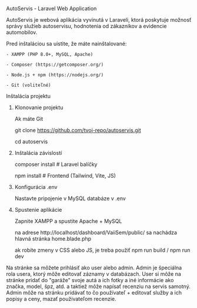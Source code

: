AutoServis - Laravel Web Application

AutoServis je webová aplikácia vyvinutá v Laraveli, ktorá poskytuje možnosť správy služieb autoservisu, hodnotenia od zákazníkov a evidencie automobilov.



Pred inštaláciou sa uistite, že máte nainštalované:

    - XAMPP (PHP 8.0+, MySQL, Apache)

    - Composer (https://getcomposer.org/)

    - Node.js + npm (https://nodejs.org/)

    - Git (voliteľné)


Inštalácia projektu

1. Klonovanie projektu

    Ak máte Git

    git clone https://github.com/tvoj-repo/autoservis.git

    cd autoservis

2. Inštalácia závislostí

    composer install  # Laravel balíčky
    
    npm install        # Frontend (Tailwind, Vite, JS)
    
3. Konfigurácia .env

    Nastavte pripojenie v MySQL databáze v .env

4. Spustenie aplikácie

    Zapnite XAMPP a spustite Apache + MySQL

    na adrese http://localhost/dashboard/VaiiSem/public/ sa nachádza hlavná stránka home.blade.php

    ak robíte zmeny v CSS alebo JS, je treba použiť
        npm run build / npm run dev


Na stránke sa môžete prihlásiť ako user alebo admin. Admin je špeciálna rola usera, ktorý môže editovať záznamy v databázach. 
User si môže na stránke pridať do "garáže" svoje autá a ich fotky a iné informácie ako značka, model, špz, atd. a taktiež môže napísať recenziu na servis samotný.
Admin môže na stránku pridávať to čo používateľ + editovať služby a ich popisy a ceny, mazať použivateľom recenzie.